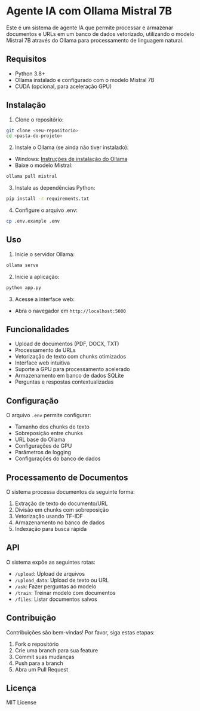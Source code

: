 # Agente IA com Ollama Mistral 7B

Este é um sistema de agente IA que permite processar e armazenar documentos e URLs em um banco de dados vetorizado, utilizando o modelo Mistral 7B através do Ollama para processamento de linguagem natural.

## Requisitos

- Python 3.8+
- Ollama instalado e configurado com o modelo Mistral 7B
- CUDA (opcional, para aceleração GPU)

## Instalação

1. Clone o repositório:
```bash
git clone <seu-repositorio>
cd <pasta-do-projeto>
```

2. Instale o Ollama (se ainda não tiver instalado):
- Windows: [Instruções de instalação do Ollama](https://ollama.ai/download)
- Baixe o modelo Mistral:
```bash
ollama pull mistral
```

3. Instale as dependências Python:
```bash
pip install -r requirements.txt
```

4. Configure o arquivo .env:
```bash
cp .env.example .env
```

## Uso

1. Inicie o servidor Ollama:
```bash
ollama serve
```

2. Inicie a aplicação:
```bash
python app.py
```

3. Acesse a interface web:
- Abra o navegador em `http://localhost:5000`

## Funcionalidades

- Upload de documentos (PDF, DOCX, TXT)
- Processamento de URLs
- Vetorização de texto com chunks otimizados
- Interface web intuitiva
- Suporte a GPU para processamento acelerado
- Armazenamento em banco de dados SQLite
- Perguntas e respostas contextualizadas

## Configuração

O arquivo `.env` permite configurar:

- Tamanho dos chunks de texto
- Sobreposição entre chunks
- URL base do Ollama
- Configurações de GPU
- Parâmetros de logging
- Configurações do banco de dados

## Processamento de Documentos

O sistema processa documentos da seguinte forma:

1. Extração de texto do documento/URL
2. Divisão em chunks com sobreposição
3. Vetorização usando TF-IDF
4. Armazenamento no banco de dados
5. Indexação para busca rápida

## API

O sistema expõe as seguintes rotas:

- `/upload`: Upload de arquivos
- `/upload_data`: Upload de texto ou URL
- `/ask`: Fazer perguntas ao modelo
- `/train`: Treinar modelo com documentos
- `/files`: Listar documentos salvos

## Contribuição

Contribuições são bem-vindas! Por favor, siga estas etapas:

1. Fork o repositório
2. Crie uma branch para sua feature
3. Commit suas mudanças
4. Push para a branch
5. Abra um Pull Request

## Licença

MIT License
